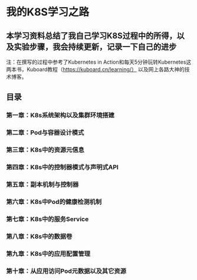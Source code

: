 # 我的K8S学习之路

## 本学习资料总结了我自己学习K8S过程中的所得，以及实验步骤，我会持续更新，记录一下自己的进步

注：在撰写的过程中参考了Kubernetes in Action和每天5分钟玩转Kubernetes这两本书，Kuboard教程（https://kuboard.cn/learning/） 以及网上各路大神的技术博客。


## 目录

### 第一章：K8s系统架构以及集群环境搭建

### 第二章：Pod与容器设计模式

### 第三章：K8s中的资源元信息

### 第四章：K8s中的控制器模式与声明式API

### 第五章：副本机制与控制器

### 第六章：K8s中Pod的健康检测机制

### 第七章：K8s中的服务Service

### 第八章：K8s中的数据卷

### 第九章：K8s中的应用配置管理

### 第十章：从应用访问Pod元数据以及其它资源




